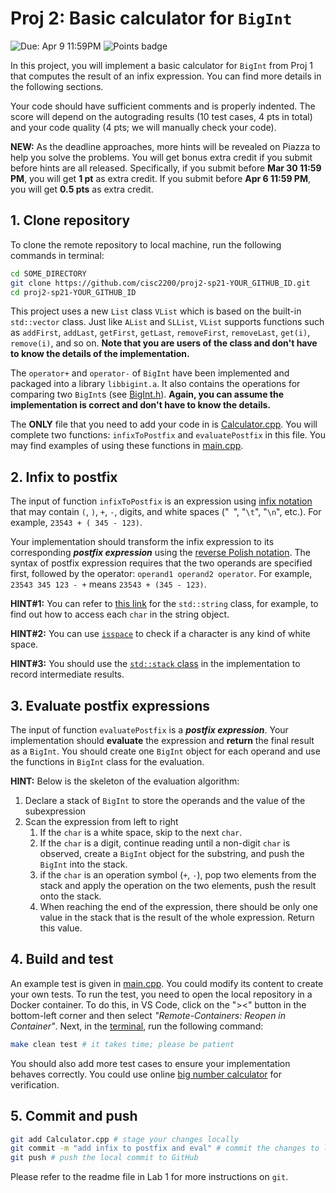 # Proj 2: Basic calculator for `BigInt`

![Due: Apr 9 11:59PM](https://img.shields.io/badge/Due-Apr_9_11:59PM-orange)
![Points badge](../../blob/badges/points.svg)

In this project, you will implement a basic calculator for `BigInt` from Proj 1 that computes the result of an infix expression. You can find more details in the following sections.

Your code should have sufficient comments and is properly indented. The score will depend on the autograding results (10 test cases, 4 pts in total) and your code quality (4 pts; we will manually check your code).

**NEW:** As the deadline approaches, more hints will be revealed on Piazza to help you solve the problems. You will get bonus extra credit if you submit before hints are all released.
Specifically, if you submit before **Mar 30 11:59 PM**, you will get **1 pt** as extra credit. If you submit before **Apr 6 11:59 PM**, you will get **0.5 pts** as extra credit.


## 1. Clone repository

To clone the remote repository to local machine, run the following commands in terminal:

```bash
cd SOME_DIRECTORY
git clone https://github.com/cisc2200/proj2-sp21-YOUR_GITHUB_ID.git
cd proj2-sp21-YOUR_GITHUB_ID
```

This project uses a new `List` class `VList` which is based on the built-in `std::vector` class. Just like `AList` and `SLList`, `VList` supports functions such as `addFirst`, `addLast`, `getFirst`, `getLast`, `removeFirst`, `removeLast`, `get(i)`, `remove(i)`, and so on. **Note that you are users of the class and don't have to know the details of the implementation.**

The `operator+` and `operator-` of `BigInt` have been implemented and packaged into a library `libbigint.a`. It also contains the operations for comparing two `BigInt`s (see [BigInt.h](BigInt.h)). **Again, you can assume the implementation is correct and don't have to know the details.**

The **ONLY** file that you need to add your code in is [Calculator.cpp](Calculator.cpp). You will complete two functions: `infixToPostfix` and `evaluatePostfix` in this file. You may find examples of using these functions in [main.cpp](main.cpp).

## 2. Infix to postfix

The input of function `infixToPostfix` is an expression using [infix notation](https://en.wikipedia.org/wiki/Infix_notation) that may contain `(`, `)`, `+`, `-`, digits, and white spaces ("` `", "`\t`", "`\n`", etc.).
For example, `23543 + ( 345 - 123)`.

Your implementation should transform the infix expression to its corresponding ***postfix expression*** using the [reverse Polish notation](https://en.wikipedia.org/wiki/Reverse_Polish_notation).
The syntax of postfix expression requires that the two operands are specified first, followed by the operator: `operand1 operand2 operator`. For example, `23543 345 123 - +` means `23543 + (345 - 123)`.

**HINT#1:** You can refer to [this link](http://www.cplusplus.com/reference/string/string/) for the `std::string` class, for example, to find out how to access each `char` in the string object.

**HINT#2:** You can use [`isspace`](https://en.cppreference.com/w/cpp/string/byte/isspace) to check if a character is any kind of white space.

**HINT#3:** You should use the [`std::stack` class](http://www.cplusplus.com/reference/stack/stack/) in the implementation to record intermediate results.


## 3. Evaluate postfix expressions

The input of function `evaluatePostfix` is a ***postfix expression***. Your implementation should **evaluate** the expression and **return** the final result as a `BigInt`.
You should create one `BigInt` object for each operand and use the functions in `BigInt` class for the evaluation.

**HINT:** Below is the skeleton of the evaluation algorithm:

1. Declare a stack of `BigInt` to store the operands and the value of the subexpression
2. Scan the expression from left to right
    1) If the `char` is a white space, skip to the next `char`.
    2) If the `char` is a digit, continue reading until a non-digit `char` is observed, create a `BigInt` object for the substring, and push the `BigInt` into the stack.
    3) if the `char` is an operation symbol (`+`, `-`), pop two elements from the stack and apply the operation on the two elements, push the result onto the stack.
    4) When reaching the end of the expression, there should be only one value in the stack that is the result of the whole expression. Return this value.

## 4. Build and test

An example test is given in [main.cpp](main.cpp). You could modify its content to create your own tests.
To run the test, you need to open the local repository in a Docker container. To do this, in VS Code, click on the "><" button in the bottom-left corner and then select *"Remote-Containers: Reopen in Container"*. Next, in the [terminal](https://code.visualstudio.com/docs/editor/integrated-terminal), run the following command:

```bash
make clean test # it takes time; please be patient
```

You should also add more test cases to ensure your implementation behaves correctly. You could use online [big number calculator](https://www.calculator.net/big-number-calculator.html) for verification.

## 5. Commit and push

```bash
git add Calculator.cpp # stage your changes locally
git commit -m "add infix to postfix and eval" # commit the changes to local repo; the message is for your record and could be arbitrary
git push # push the local commit to GitHub
```

Please refer to the readme file in Lab 1 for more instructions on `git`.
